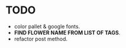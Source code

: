 # TODO

- color pallet & google fonts.
- **FIND FLOWER NAME FROM LIST OF TAGS**.
- refactor post method.
